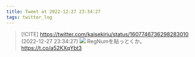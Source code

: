 ```yaml
---
title: Tweet at 2022-12-27 23:34:27
tags: twitter_log
---
```


> [!CITE] https://twitter.com/kaisekiriu/status/1607746736298283010 (2022-12-27 23:34:27)
> ![](https://twitter.com/kaisekiriu/status/1607746736298283010)
> RegNumを貼っとくか。
> https://t.co/a52KXqYbt3
